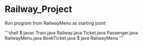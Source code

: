 # Railway_Project

Run program from RailwayMenu as starting point

'''shell
$ javac Train.java Railway.java Ticket.java Passenger.java RailwayMenu.java BookTicket.java
$ java RailwayMenu
'''

